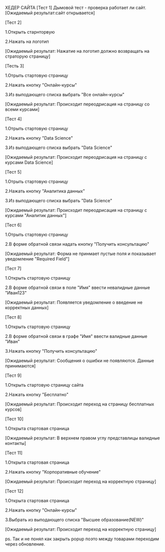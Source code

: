 ХЕДЕР САЙТА
[Тест 1]
Дымовой тест - проверка работает ли сайт.  
[Ожидаемый результат:сайт открывается]

[Тест 2] 

1.Открыть старнторвую 

2.Нажать на логотип

[Ожидаемый результат: Нажатие на логотип должно возвращать на страторую страницу]

[Тесть 3]

1.Отрыть стартовую страницу

2.Нажать кнопку "Онлайн-курсы"

3.Из выподающего списка выбрать "Все онлайн-курсы"

[Ожидаемый результат: Происходит переодрисация на страницу со всеми курсами]

[Тест 4]

1.Отрыть стартовую страницу

2.Нажать кнопку "Data Science"

3.Из выподающего списка выбрать "Data Science"

[Ожидаемый результат: Происходит переодрисация на страницу с курсами Data Science]

[Тест 5]

1.Отрыть стартовую страницу

2.Нажать кнопку "Аналитика данных"

3.Из выподающего списка выбрать "Data Science"

[Ожидаемый результат: Происходит переодрисация на страницу с курсами "Аналитик данных"]

[Тест 6]

1.Отрыть стартовую страницу

2.В форме обратной связи надать кнопку "Получить консультацию"

[Ожидаемый результат: Форма не принмает пустые поля и показывает уведомление "Required Field"]

[Тест 7]

1.Открыть стартовую страницу

2.В форме обратной связи в поле "Имя" ввести невалидные данные "Иван123"

[Ожидаемый результат: Появляется уведомление о введение не корректных данных]

[Тест 8]

1.Открыть стартовую страницу

2.В форме обратной связи в графе "Имя" ввести валидные данные "Иван"

3.Нажать кнопку "Получить консультацию"

[Ожидаемый результат: Сообщения о ошибки не появляются. Данные принимаются]



[Тест 9]

1.Открыть стартовую страницу сайта

2.Нажать кнопку "Бесплатно"

[Ожидаемый результат: Происходит переход на страницу бесплатных курсов]

[Тест 10]

1.Открыта стартовая страница

[Ожидаемый результат: В верхнем правом углу представлицы валидные контакты]

[Тест 11]

1.Открыта стартовая страница

2.Нажать кнопку "Корпоративные обучение"


[Ожидаемый результат: Происходит переход на корректную страницу]

[Тест 12]

1.Открыта стартовая страница

2.Нажать кнопку "Онлайн-курсы"

3.Выбрать из выподающего списка "Высшее образование(NEW)"

[Ожидаемый результат: Происходит переход на корректную страницу]

ps. Так и не понял как закрыть popup поэто между товарами переходим через обновление.
